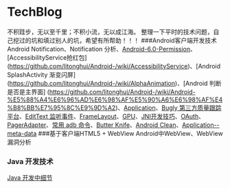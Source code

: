 # TechBlog
不积跬步，无以至千里；不积小流，无以成江海。
整理一下平时的技术问题，自己挖过的坑和填过别人的坑，希望有所帮助！！！
###Android客户端开发技术
Android Notification、Notification 分析、[Android-6.0-Permission](https://github.com/litonghui/Android-/wiki/Android-6.0-Permission)、[AccessibilityService抢红包] (https://github.com/litonghui/Android-/wiki/AccessibilityService)、[Android SplashActivity 渐变闪屏]  (https://github.com/litonghui/Android-/wiki/AlphaAnimation)、[Android 判断是否是主界面] (https://github.com/litonghui/Android-/wiki/Android-%E5%88%A4%E6%96%AD%E6%98%AF%E5%90%A6%E6%98%AF%E4%B8%BB%E7%95%8C%E9%9D%A2)、[Application](https://github.com/litonghui/Android-/wiki/Application)、[Bugly 第三方质量跟踪平台](https://github.com/litonghui/Android-/wiki/Bugly-%E7%AC%AC%E4%B8%89%E6%96%B9%E8%B4%A8%E9%87%8F%E8%B7%9F%E8%B8%AA%E5%B9%B3%E5%8F%B0)、[EditText 监听事件](https://github.com/litonghui/Android-/wiki/EditText-%E7%9B%91%E5%90%AC%E4%BA%8B%E4%BB%B6)、[FrameLayout](https://github.com/litonghui/Android-/wiki/FrameLayout)、[GPU](https://github.com/litonghui/Android-/wiki/GPU)、[JNI开发技巧](https://github.com/litonghui/Android-/wiki/JNI%E5%BC%80%E5%8F%91%E6%8A%80%E5%B7%A7)、[OAuth](https://github.com/litonghui/Android-/wiki/OAuth)、[PagerAdapter](https://github.com/litonghui/Android-/wiki/PagerAdapter)、[常用 adb 命令](https://github.com/litonghui/Android-/wiki/Frequently-use-adb)、[Butter Knife](https://github.com/litonghui/Android-/wiki/Butter-Knife)、[Android Clean](https://github.com/litonghui/Android-/wiki/Android-Clean)、[Application--meta-data](https://github.com/litonghui/Android-/wiki/Application--meta-data)
###基于客户端HTML5 + WebView
Android中WebView、WebView 漏洞分析
### Java 开发技术
[Java 开发中细节](https://github.com/litonghui/TechBlog/wiki/Java-%E5%BC%80%E5%8F%91%E4%B8%AD%E7%BB%86%E8%8A%82)
